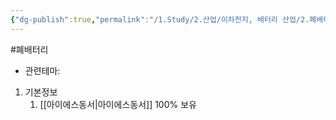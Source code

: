 ```yaml
---
{"dg-publish":true,"permalink":"/1.Study/2.산업/이차전지, 배터리 산업/2.폐배터리/종목/아이에스티엠씨/","created":"2024-11-20T21:02:27.624+09:00","updated":"2025-06-03T20:07:21.370+09:00"}
---
```


#폐배터리 


- 관련테마: 


1. 기본정보
	1. [[아이에스동서\|아이에스동서]] 100% 보유



